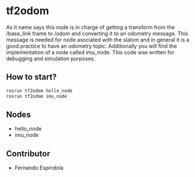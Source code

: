 tf2odom
=================================
As it name says this node is in charge of getting a transform from the /base_link frame to /odom and converting it to an odometry message.
This message is needed for node asociated with the slalom and in general it is a good practice to have an odometry topic.
Additionally you will find the implementation of a node called imu_node. This code was written for debugging and simulation purposes.

## How to start?
```sh
rosrun tf2odom hello_node
rosrun tf2odom imu_node
```

## Nodes
+ hello_node
+ imu_node 

## Contributor
+ Fernando Espindola

